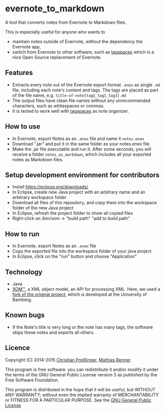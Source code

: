 # evernote_to_markdown
A tool that converts notes from Evernote to Markdown files.

This is especially useful for anyone who wants to 
 * maintain notes outside of Evernote, without the dependency the Evernote app,
 * switch from Evernote to other software, such as [tagspaces](http://www.tagspaces.org/ "tagspaces") which is a nice Open Source replacement of Evernote.

## Features
 * Extracts every note out of the Evernote export format `.enex` as single `.md` file, including each note's content
    and tags. The tags are placed as part of the file name, e.g. `title-of-note[tag1_tag1_tag3].md`
 * The output files have clean file names without any unrecommended characters, such as whitespaces or commas.
 * It is tested to work well with [tagspaces](http://www.tagspaces.org/ "tagspaces") as note organizer.

## How to use
  * In Evernote, export Notes as an `.enex` file and name it `notes.enex`
  * Download ".jar" and put it in the same folder as your notes.enex file
  * Make the .jar file executable and run it. After some seconds, you will receive a folder `notes_as_markdown`, which includes all your exported notes as Markdown files.

## Setup development environment for contributors
  * Install https://eclipse.org/downloads/
  * In Eclipse, create new Java project with an arbitrary name and an arbitrary workspace folder
  * Download all files of this repository, and copy them into the workspace folder of the new Java project
  * In Eclipse, refresh the project folder to show all copied files
  * Right-click on /bin/xom -> "build path" "add to build path"

## How to run
  * In Evernote, export Notes as an `.enex` file
  * Copy the exported file into the workspace folder of your java project
  * In Eclipse, click on the "run" button and choose "Application"
 
## Technology
  * Java
  * [XOM™](http://www.xom.nu/ "XOM™"), a XML object model, an API for processing XML. Here, we used a [fork of the original project](https://github.com/uniba-dsg/XOM), which is developed at the University of Bamberg.

## Known bugs
  * If the Note's title is very long or the note has many tags, the software skips these notes and exports all others.

## Licence

Copyright (C) 2014-2015 [Christian Preißinger](https://github.com/cequ), [Mathias Renner](http://mathias-renner.de)

This program is free software: you can redistribute it and/or modify
it under the terms of the GNU General Public License version 3 as 
published by the Free Software Foundation.

This program is distributed in the hope that it will be useful,
but WITHOUT ANY WARRANTY; without even the implied warranty of
MERCHANTABILITY or FITNESS FOR A PARTICULAR PURPOSE.  See the
[GNU General Public License](http://opensource.org/licenses/GPL-3.0 "GNU General Public License")
